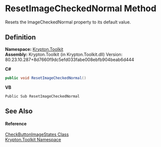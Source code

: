 # ResetImageCheckedNormal Method


Resets the ImageCheckedNormal property to its default value.



## Definition
**Namespace:** <a href="79d2eac2-21f4-54ff-7552-b20c33c30600.md">Krypton.Toolkit</a>  
**Assembly:** Krypton.Toolkit (in Krypton.Toolkit.dll) Version: 80.23.10.287+8d7660f9dc5efd033fabe008ebfb904beab6d444

**C#**
``` C#
public void ResetImageCheckedNormal()
```
**VB**
``` VB
Public Sub ResetImageCheckedNormal
```



## See Also


#### Reference
<a href="d30fb16a-a3e4-d1d0-99ef-95aa5e31bc9f.md">CheckButtonImageStates Class</a>  
<a href="79d2eac2-21f4-54ff-7552-b20c33c30600.md">Krypton.Toolkit Namespace</a>  
